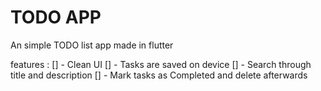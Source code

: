 # TODO APP

An simple TODO list app made in flutter

features :
  [] - Clean UI
  [] - Tasks are saved on device
  [] - Search through title and description
  [] - Mark tasks as Completed and delete afterwards

  
